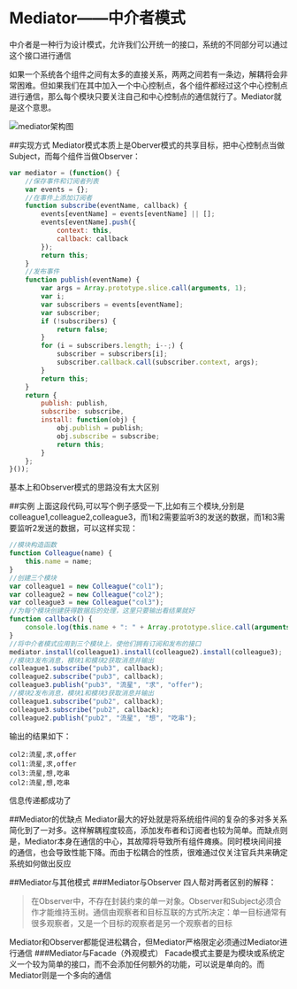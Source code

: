 Mediator——中介者模式
===
中介者是一种行为设计模式，允许我们公开统一的接口，系统的不同部分可以通过这个接口进行通信

如果一个系统各个组件之间有太多的直接关系，两两之间若有一条边，解耦将会非常困难。但如果我们在其中加入一个中心控制点，各个组件都经过这个中心控制点进行通信，那么每个模块只要关注自己和中心控制点的通信就行了。Mediator就是这个意思。

![mediator架构图](http://skyinlayerblog.qiniudn.com/img/gitbook/jsDesignPatterns/5.png)

##实现方式
Mediator模式本质上是Oberver模式的共享目标，把中心控制点当做Subject，而每个组件当做Observer：

```javascript
var mediator = (function() {
    //保存事件和订阅者列表
    var events = {};
    //在事件上添加订阅者
    function subscribe(eventName, callback) {
        events[eventName] = events[eventName] || [];
        events[eventName].push({
            context: this,
            callback: callback
        });
        return this;
    }
    //发布事件
    function publish(eventName) {
        var args = Array.prototype.slice.call(arguments, 1);
        var i;
        var subscribers = events[eventName];
        var subscriber;
        if (!subscribers) {
            return false;
        }
        for (i = subscribers.length; i--;) {
            subscriber = subscribers[i];
            subscriber.callback.call(subscriber.context, args);
        }
        return this;
    }
    return {
        publish: publish,
        subscribe: subscribe,
        install: function(obj) {
            obj.publish = publish;
            obj.subscribe = subscribe;
            return this;
        }
    };
}());
```

基本上和Observer模式的思路没有太大区别

##实例
上面这段代码,可以写个例子感受一下,比如有三个模块,分别是colleague1,colleague2,colleague3，而1和2需要监听3的发送的数据，而1和3需要监听2发送的数据，可以这样实现：
```javascript
//模块构造函数
function Colleague(name) {
    this.name = name;
}
//创建三个模块
var colleague1 = new Colleague("col1");
var colleague2 = new Colleague("col2");
var colleague3 = new Colleague("col3");
//为每个模块创建获得数据后的处理，这里只要输出看结果就好
function callback() {
    console.log(this.name + ": " + Array.prototype.slice.call(arguments));
}
//将中介者模式应用到三个模块上，使他们拥有订阅和发布的接口
mediator.install(colleague1).install(colleague2).install(colleague3);
//模块3发布消息，模块1和模块2获取消息并输出
colleague1.subscribe("pub3", callback);
colleague2.subscribe("pub3", callback);
colleague3.publish("pub3", "流星", "求", "offer");
//模块2发布消息，模块1和模块3获取消息并输出
colleague1.subscribe("pub2", callback);
colleague3.subscribe("pub2", callback);
colleague2.publish("pub2", "流星", "想", "吃串");
```

输出的结果如下：

```
col2:流星,求,offer
col1:流星,求,offer
col3:流星,想,吃串
col2:流星,想,吃串
```

信息传递都成功了

##Mediator的优缺点
Mediator最大的好处就是将系统组件间的复杂的多对多关系简化到了一对多。这样解耦程度较高，添加发布者和订阅者也较为简单。而缺点则是，Mediator本身在通信的中心，其故障将导致所有组件瘫痪。同时模块间间接的通信，也会导致性能下降。而由于松耦合的性质，很难通过仅关注官兵共来确定系统如何做出反应

##Mediator与其他模式
###Mediator与Observer
四人帮对两者区别的解释：
> 在Observer中，不存在封装约束的单一对象。Observer和Subject必须合作才能维持玉树。通信由观察者和目标互联的方式所决定：单一目标通常有很多观察者，又是一个目标的观察者是另一个观察者的目标

Mediator和Observer都能促进松耦合，但Mediator严格限定必须通过Mediator进行通信
###Mediator与Facade（外观模式）
Facade模式主要是为模块或系统定义一个较为简单的接口，而不会添加任何额外的功能，可以说是单向的。而Mediator则是一个多向的通信